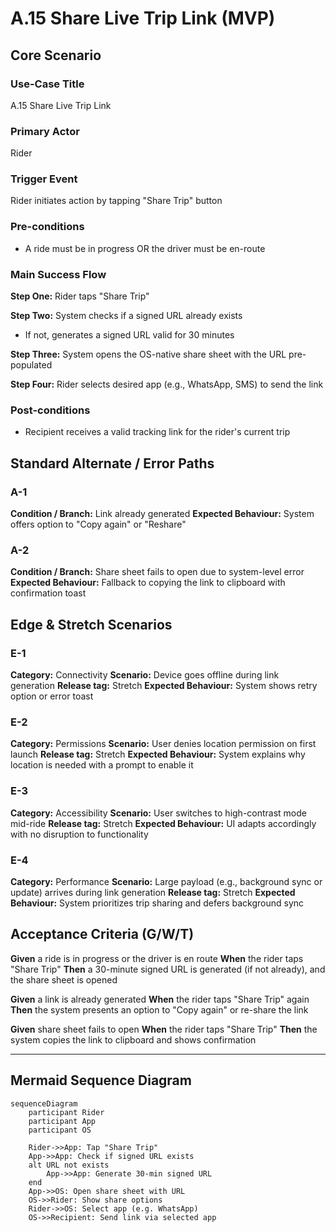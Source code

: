 # A.15 Share Live Trip Link (MVP)

## Core Scenario

### Use-Case Title

A.15 Share Live Trip Link

### Primary Actor

Rider

### Trigger Event

Rider initiates action by tapping "Share Trip" button

### Pre-conditions

* A ride must be in progress OR the driver must be en-route

### Main Success Flow

**Step One:** Rider taps "Share Trip"

**Step Two:** System checks if a signed URL already exists

* If not, generates a signed URL valid for 30 minutes

**Step Three:** System opens the OS-native share sheet with the URL pre-populated

**Step Four:** Rider selects desired app (e.g., WhatsApp, SMS) to send the link

### Post-conditions

* Recipient receives a valid tracking link for the rider's current trip

## Standard Alternate / Error Paths

### A-1

**Condition / Branch:** Link already generated
**Expected Behaviour:** System offers option to "Copy again" or "Reshare"

### A-2

**Condition / Branch:** Share sheet fails to open due to system-level error
**Expected Behaviour:** Fallback to copying the link to clipboard with confirmation toast

## Edge & Stretch Scenarios

### E-1

**Category:** Connectivity
**Scenario:** Device goes offline during link generation
**Release tag:** Stretch
**Expected Behaviour:** System shows retry option or error toast

### E-2

**Category:** Permissions
**Scenario:** User denies location permission on first launch
**Release tag:** Stretch
**Expected Behaviour:** System explains why location is needed with a prompt to enable it

### E-3

**Category:** Accessibility
**Scenario:** User switches to high-contrast mode mid-ride
**Release tag:** Stretch
**Expected Behaviour:** UI adapts accordingly with no disruption to functionality

### E-4

**Category:** Performance
**Scenario:** Large payload (e.g., background sync or update) arrives during link generation
**Release tag:** Stretch
**Expected Behaviour:** System prioritizes trip sharing and defers background sync

## Acceptance Criteria (G/W/T)

**Given** a ride is in progress or the driver is en route
**When** the rider taps "Share Trip"
**Then** a 30-minute signed URL is generated (if not already), and the share sheet is opened

**Given** a link is already generated
**When** the rider taps "Share Trip" again
**Then** the system presents an option to "Copy again" or re-share the link

**Given** share sheet fails to open
**When** the rider taps "Share Trip"
**Then** the system copies the link to clipboard and shows confirmation

---

## Mermaid Sequence Diagram

```mermaid
sequenceDiagram
    participant Rider
    participant App
    participant OS

    Rider->>App: Tap "Share Trip"
    App->>App: Check if signed URL exists
    alt URL not exists
        App->>App: Generate 30-min signed URL
    end
    App->>OS: Open share sheet with URL
    OS->>Rider: Show share options
    Rider->>OS: Select app (e.g. WhatsApp)
    OS->>Recipient: Send link via selected app
```
